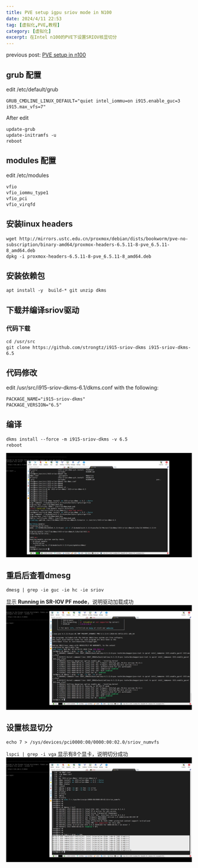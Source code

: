 ```yaml
---
title: PVE setup igpu sriov mode in N100
date: 2024/4/11 22:53
tag: [虚拟化,PVE,教程]
category: [虚拟化]
excerpt: 在Intel n100的PVE下设置SRIOV核显切分
---
```


previous post: [PVE setup in n100](https://hqw700.github.io/2024/04/10/2024-04-10-pve-setup-in-n100/)
## grub 配置
edit /etc/default/grub
```
GRUB_CMDLINE_LINUX_DEFAULT="quiet intel_iommu=on i915.enable_guc=3 i915.max_vfs=7"
```
After edit
```
update-grub
update-initramfs -u
reboot
```

## modules 配置
edit /etc/modules
```
vfio
vfio_iommu_type1
vfio_pci
vfio_virqfd
```

## 安装linux headers
```
wget http://mirrors.ustc.edu.cn/proxmox/debian/dists/bookworm/pve-no-subscription/binary-amd64/proxmox-headers-6.5.11-8-pve_6.5.11-8_amd64.deb
dpkg -i proxmox-headers-6.5.11-8-pve_6.5.11-8_amd64.deb
```

## 安装依赖包
```
apt install -y  build-* git unzip dkms
```

## 下载并编译sriov驱动
### 代码下载
``` 
cd /usr/src
git clone https://github.com/strongtz/i915-sriov-dkms i915-sriov-dkms-6.5
```

## 代码修改
edit /usr/src/i915-sriov-dkms-6.1/dkms.conf with the following:
```
PACKAGE_NAME="i915-sriov-dkms"
PACKAGE_VERSION="6.5"
```

## 编译
``` 
dkms install --force -m i915-sriov-dkms -v 6.5
reboot
```
![](/img/blog/pve-sriov-1.png)

## 重启后查看dmesg
``` 
dmesg | grep -ie guc -ie hc -ie sriov
```
显示 **Running in SR-IOV PF mode**，说明驱动加载成功
![](/img/blog/pve-sriov-2.png)

## 设置核显切分
```
echo 7 > /sys/devices/pci0000:00/0000:00:02.0/sriov_numvfs
```
`lspci | grep -i vga` 显示有8个显卡，说明切分成功
![](/img/blog/pve-sriov-3.png)
